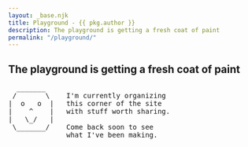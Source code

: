 ```yaml
---
layout: _base.njk
title: Playground - {{ pkg.author }}
description: The playground is getting a fresh coat of paint
permalink: "/playground/"
---
```


## The playground is getting a fresh coat of paint

<pre class="ascii-art">
  _______
 /       \    I'm currently organizing
|  o   o  |   this corner of the site
|    ^    |   with stuff worth sharing.
|   \_/   |   
 \_______/    Come back soon to see
              what I've been making.
</pre>
